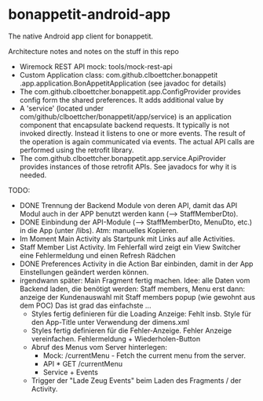 # bonappetit-android-app
The native Android app client for bonappetit.

Architecture notes and notes on the stuff in this repo

* Wiremock REST API mock: tools/mock-rest-api
* Custom Application class: com.github.clboettcher.bonappetit
.app.application.BonAppetitApplication (see javadoc for details)
* The com.github.clboettcher.bonappetit.app.ConfigProvider provides
config form the shared preferences. It adds additional value by 
* A 'service' (located under com/github/clboettcher/bonappetit/app/service)
is an application component that encapsulate backend requests. It 
typically is not invoked directly. Instead it listens to one or 
more events. The result of the operation is again communicated 
via events. The actual API calls are performed using the retrofit library.
* The com.github.clboettcher.bonappetit.app.service.ApiProvider provides 
instances of those retrofit APIs. See javadocs for why it is needed.

TODO: 

* DONE Trennung der Backend Module von deren API, damit das API Modul auch in der
APP benutzt werden kann (--> StaffMemberDto).
* DONE Einbindung der API-Module (--> StaffMemberDto, MenuDto, etc.) in die App (unter /libs). Atm: manuelles Kopieren.
* Im Moment Main Activity als Startpunk mit Links auf alle Activities. 
* Staff Member List Activity. Im Fehlerfall wird zeigt ein View Switcher eine Fehlermeldung und einen Refresh Rädchen
* DONE Preferences Activity in die Action Bar einbinden, damit in der App Einstellungen geändert werden können.
* irgendwann später: Main Fragment fertig machen. Idee: alle Daten vom Backend laden, die benötigt werden:
  Staff members, Menu
  erst dann: anzeige der Kundenauswahl mit Staff members popup (wie gewohnt aus dem POC) Das ist
  grad das einfachste ... 
  * Styles fertig definieren für die Loading Anzeige: Fehlt insb. Style für den App-Title unter Verwendung der dimens.xml
  * Styles fertig definieren für die Fehler-Anzeige.
    Fehler Anzeige vereinfachen. Fehlermeldung + Wiederholen-Button
  * Abruf des Menus vom Server hinterlegen:
    * Mock: /currentMenu - Fetch the current menu from the server.
    * API * GET /currentMenu
    * Service + Events
  * Trigger der "Lade Zeug Events" beim Laden des Fragments / der Activity.
  